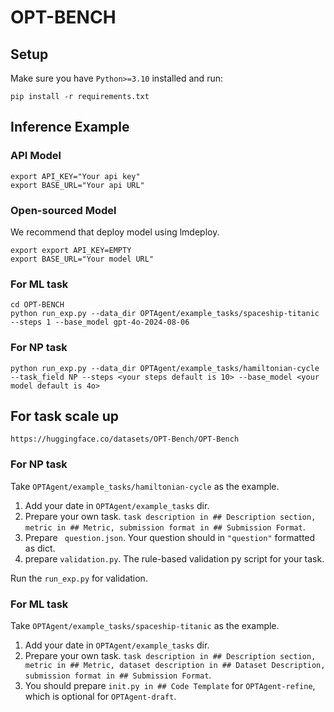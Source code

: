 # OPT-BENCH

## Setup
Make sure you have ```Python>=3.10``` installed and run:
```
pip install -r requirements.txt
```

## Inference Example

### API Model
```
export API_KEY="Your api key"
export BASE_URL="Your api URL"
```
### Open-sourced Model

We recommend that deploy model using lmdeploy.
```
export export API_KEY=EMPTY
export BASE_URL="Your model URL"
```
### For ML task
```
cd OPT-BENCH
python run_exp.py --data_dir OPTAgent/example_tasks/spaceship-titanic --steps 1 --base_model gpt-4o-2024-08-06
```

### For NP task 
```
python run_exp.py --data_dir OPTAgent/example_tasks/hamiltonian-cycle --task_field NP --steps <your steps default is 10> --base_model <your model default is 4o>
```

## For task scale up
```
https://huggingface.co/datasets/OPT-Bench/OPT-Bench
```
### For NP task
Take ```OPTAgent/example_tasks/hamiltonian-cycle``` as the example.
1. Add your date in ```OPTAgent/example_tasks``` dir.
2. Prepare your own task. ``` task description in ## Description section, metric in ## Metric, submission format in ## Submission Format ```.
3. Prepare ``` question.json```. Your question should in ```"question"``` formatted as dict.
4. prepare ```validation.py```. The rule-based validation py script for your task.

Run the ```run_exp.py``` for validation.

### For ML task
Take ```OPTAgent/example_tasks/spaceship-titanic``` as the example.
1. Add your date in ```OPTAgent/example_tasks``` dir.
2. Prepare your own task. ``` task description in ## Description section, metric in ## Metric, dataset description in ## Dataset Description, submission format in ## Submission Format ```.
3. You should prepare ```init.py in ## Code Template``` for ```OPTAgent-refine```, which is optional for ```OPTAgent-draft```.
